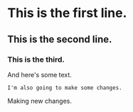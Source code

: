 # This is the first line.
## This is the second line.
### This is the third.

And here's some text.

```
I'm also going to make some changes.
```

Making new changes.
